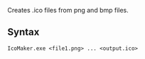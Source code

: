﻿Creates .ico files from png and bmp files.

## Syntax

```
IcoMaker.exe <file1.png> ... <output.ico>
```
